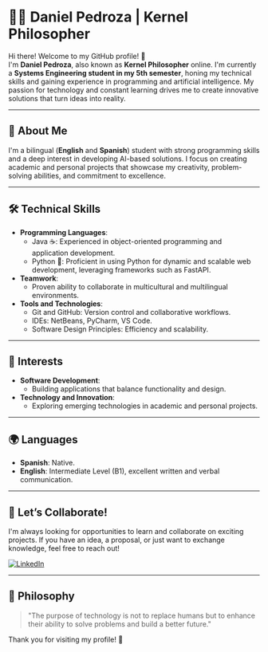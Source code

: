 # 👨‍💻 Daniel Pedroza | Kernel Philosopher

Hi there! Welcome to my GitHub profile! 🚀  
I'm **Daniel Pedroza**, also known as **Kernel Philosopher** online. I'm currently a **Systems Engineering student in my 5th semester**, honing my technical skills and gaining experience in programming and artificial intelligence. My passion for technology and constant learning drives me to create innovative solutions that turn ideas into reality.

---

## 🌟 About Me

I'm a bilingual (**English** and **Spanish**) student with strong programming skills and a deep interest in developing AI-based solutions. I focus on creating academic and personal projects that showcase my creativity, problem-solving abilities, and commitment to excellence.

---

## 🛠️ Technical Skills

- **Programming Languages**:
  - Java ☕: Experienced in object-oriented programming and application development.
  - Python 🐍: Proficient in using Python for dynamic and scalable web development, leveraging frameworks such as FastAPI.
- **Teamwork**:
  - Proven ability to collaborate in multicultural and multilingual environments.
- **Tools and Technologies**:
  - Git and GitHub: Version control and collaborative workflows.
  - IDEs: NetBeans, PyCharm, VS Code.
  - Software Design Principles: Efficiency and scalability.

---

## 🧠 Interests

- **Software Development**:
  - Building applications that balance functionality and design.
- **Technology and Innovation**:
  - Exploring emerging technologies in academic and personal projects.

---

## 🌍 Languages

- **Spanish**: Native.
- **English**: Intermediate Level (B1), excellent written and verbal communication.

---

## 🤝 Let’s Collaborate!

I'm always looking for opportunities to learn and collaborate on exciting projects. If you have an idea, a proposal, or just want to exchange knowledge, feel free to reach out!

[![LinkedIn](https://img.shields.io/badge/LinkedIn-Daniel%20Pedroza-blue?style=for-the-badge&logo=linkedin)](https://www.linkedin.com/in/daniel-e-pedroza-polo-244753342/)

---

## 📙 Philosophy

> "The purpose of technology is not to replace humans but to enhance their ability to solve problems and build a better future."

Thank you for visiting my profile! 🎉
